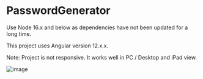 # PasswordGenerator

Use Node 16.x and below as dependencies have not been updated for a long time.

This project uses Angular version 12.x.x.

Note: Project is not responsive. It works well in PC / Desktop and iPad view.

![image](https://user-images.githubusercontent.com/34913710/233846796-17d35e26-71f8-4558-aba3-5911dee32152.png)
